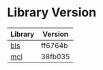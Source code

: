 # Library Version

Library | Version
------- | -------
[bls](https://github.com/herumi/bls) | ff6764b
[mcl](https://github.com/herumi/mcl) | 38fb035
